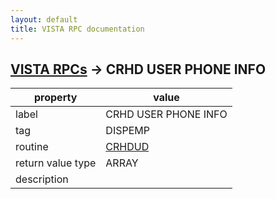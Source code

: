 ```yaml
---
layout: default
title: VISTA RPC documentation
---
```




## [VISTA RPCs](TableOfContent.md) &#8594; CRHD USER PHONE INFO 

 property | value 
--- | --- 
 label | CRHD USER PHONE INFO
 tag | DISPEMP
 routine | [CRHDUD](http://code.osehra.org/dox/Routine_CRHDUD_source.html)
 return value type | ARRAY
 description | 